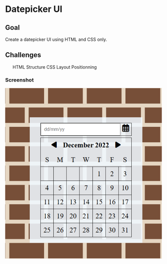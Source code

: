 # Datepicker UI

## Goal

Create a datepicker UI using HTML and CSS only.

## Challenges

<ul>
    <il>HTML Structure</li>
    <il>CSS</li>
    <il>Layout</li>
    <il>Positionning</li>
</ul>

### Screenshot

![](/06-datepicker-ui/asset/laptop%20preview.png)